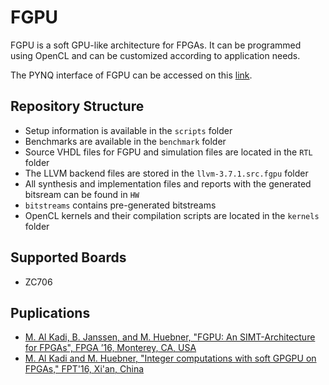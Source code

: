 # FGPU
FGPU is a soft GPU-like architecture for FPGAs. It can be programmed using OpenCL and can be customized according to application needs.

The PYNQ interface of FGPU can be accessed on this [link](https://github.com/malkadi/FGPU_IPython).


## Repository Structure
+ Setup information is available in the `scripts` folder
+ Benchmarks are available in the `benchmark` folder
+ Source VHDL files for FGPU and simulation files are located in the `RTL` folder
+ The LLVM backend files are stored in the `llvm-3.7.1.src.fgpu` folder
+ All synthesis and implementation files and reports with the generated bitsream can be found in `HW`
+ `bitstreams` contains pre-generated bitstreams
+ OpenCL kernels and their compilation scripts are located in the `kernels` folder

## Supported Boards
+ ZC706

## Puplications

 * [M. Al Kadi, B. Janssen, and M. Huebner, "FGPU: An SIMT-Architecture for FPGAs", FPGA ’16, Monterey, CA, USA](http://dl.acm.org/citation.cfm?id=2847273)
 * [M. Al Kadi and M. Huebner, "Integer computations with soft GPGPU on FPGAs," FPT'16, Xi'an, China](https://doi.org/10.1109/FPT.2016.7929185)
